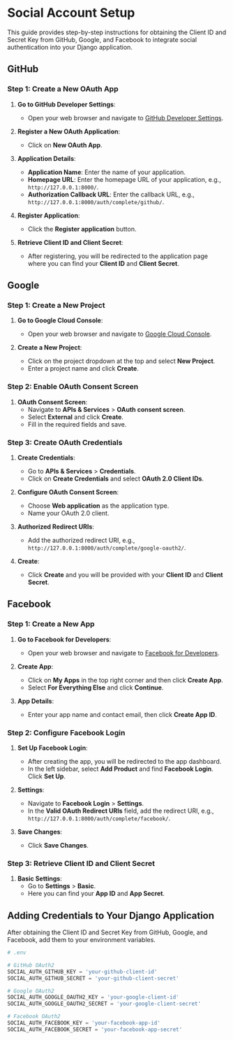# Social Account Setup

This guide provides step-by-step instructions for obtaining the Client ID and Secret Key from GitHub, Google, and Facebook to integrate social authentication into your Django application.

## GitHub

### Step 1: Create a New OAuth App

1. **Go to GitHub Developer Settings**:
   - Open your web browser and navigate to [GitHub Developer Settings](https://github.com/settings/developers).
   
2. **Register a New OAuth Application**:
   - Click on **New OAuth App**.

3. **Application Details**:
   - **Application Name**: Enter the name of your application.
   - **Homepage URL**: Enter the homepage URL of your application, e.g., `http://127.0.0.1:8000/`.
   - **Authorization Callback URL**: Enter the callback URL, e.g., `http://127.0.0.1:8000/auth/complete/github/`.

4. **Register Application**:
   - Click the **Register application** button.

5. **Retrieve Client ID and Client Secret**:
   - After registering, you will be redirected to the application page where you can find your **Client ID** and **Client Secret**. 

## Google

### Step 1: Create a New Project

1. **Go to Google Cloud Console**:
   - Open your web browser and navigate to [Google Cloud Console](https://console.developers.google.com/).

2. **Create a New Project**:
   - Click on the project dropdown at the top and select **New Project**.
   - Enter a project name and click **Create**.

### Step 2: Enable OAuth Consent Screen

1. **OAuth Consent Screen**:
   - Navigate to **APIs & Services** > **OAuth consent screen**.
   - Select **External** and click **Create**.
   - Fill in the required fields and save.

### Step 3: Create OAuth Credentials

1. **Create Credentials**:
   - Go to **APIs & Services** > **Credentials**.
   - Click on **Create Credentials** and select **OAuth 2.0 Client IDs**.

2. **Configure OAuth Consent Screen**:
   - Choose **Web application** as the application type.
   - Name your OAuth 2.0 client.

3. **Authorized Redirect URIs**:
   - Add the authorized redirect URI, e.g., `http://127.0.0.1:8000/auth/complete/google-oauth2/`.

4. **Create**:
   - Click **Create** and you will be provided with your **Client ID** and **Client Secret**.

## Facebook

### Step 1: Create a New App

1. **Go to Facebook for Developers**:
   - Open your web browser and navigate to [Facebook for Developers](https://developers.facebook.com/).

2. **Create App**:
   - Click on **My Apps** in the top right corner and then click **Create App**.
   - Select **For Everything Else** and click **Continue**.

3. **App Details**:
   - Enter your app name and contact email, then click **Create App ID**.

### Step 2: Configure Facebook Login

1. **Set Up Facebook Login**:
   - After creating the app, you will be redirected to the app dashboard.
   - In the left sidebar, select **Add Product** and find **Facebook Login**. Click **Set Up**.

2. **Settings**:
   - Navigate to **Facebook Login** > **Settings**.
   - In the **Valid OAuth Redirect URIs** field, add the redirect URI, e.g., `http://127.0.0.1:8000/auth/complete/facebook/`.

3. **Save Changes**:
   - Click **Save Changes**.

### Step 3: Retrieve Client ID and Client Secret

1. **Basic Settings**:
   - Go to **Settings** > **Basic**.
   - Here you can find your **App ID** and **App Secret**.

## Adding Credentials to Your Django Application

After obtaining the Client ID and Secret Key from GitHub, Google, and Facebook, add them to your environment variables.

```python
# .env

# GitHub OAuth2
SOCIAL_AUTH_GITHUB_KEY = 'your-github-client-id'
SOCIAL_AUTH_GITHUB_SECRET = 'your-github-client-secret'

# Google OAuth2
SOCIAL_AUTH_GOOGLE_OAUTH2_KEY = 'your-google-client-id'
SOCIAL_AUTH_GOOGLE_OAUTH2_SECRET = 'your-google-client-secret'

# Facebook OAuth2
SOCIAL_AUTH_FACEBOOK_KEY = 'your-facebook-app-id'
SOCIAL_AUTH_FACEBOOK_SECRET = 'your-facebook-app-secret'
```